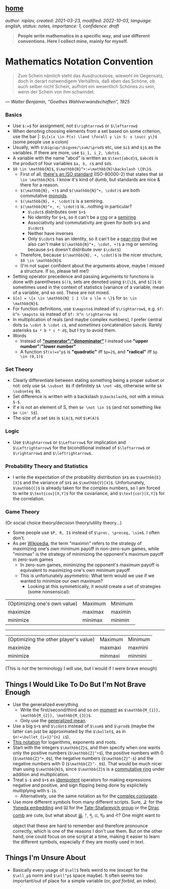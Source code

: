 [home](./index.md)
-------------------

*author: niplav, created: 2021-03-23, modified: 2022-10-03, language: english, status: notes, importance: 1, confidence: draft*

> __People write mathematics in a specific way, and use different
conventions. Here I collect mine, mainly for myself.__

Mathematics Notation Convention
================================

> Zum Schein nämlich steht das Ausdruckslose, wiewohl im Gegensatz,
doch in derart notwendigem Verhältnis, daß eben das Schöne, ob auch
selber nicht Schein, aufhört ein wesentlich Schönes zu sein, wenn der
Schein von ihm schwindet.

*— Walter Benjamin, “Goethes Wahlverwandschaften”, 1925*

### Basics

* Use `$:=$` for assignment, not `$\rightarrow$` or `$\leftarrow$`
* When denoting choosing elements from a set based on some criterion, use the bar |: `$\{x|x \in P(x) \land \forall y \in S: x \succ y\}$` (some people use a colon)
* Usually, with `$\bigcup/\bigvee/\sum/\prod$` etc, use `$i$` and `$j$` as the variables. If there are more, use `$i_1, i_2, \dots$`.
* A variable with the name "abcd" is written as `$\text{abcd}$`, `$abcd$` is the product of four variables `$a, b, c$` and `$d$`.
* `$0 \in \mathbb{N}$`, `$\mathbb{N}^+:=\mathbb{N}\backslash \{0\}$`.
	* First of all, [there's an ISO standard](https://en.wikipedia.org/Natural_number) (ISO-80000-2) that states that `$0 \in \mathbb{N}$`. I know it's kind of dumb, but standards are nice & there for a reason.
	* `$(\mathbb{N}, +)$` and `$(\mathbb{N}^+, \cdot)$` are both commutative [monoids](https://en.wikipedia.org/wiki/Monoid).
	* `$(\mathbb{N}, +, \cdot)$` is a semiring.
	* `$(\mathbb{N}^+, +, \cdot)$` is…nothing in particular?
		* `$\cdot$` distributes over `$+$`
		* No identity for `$+$`, so it can't be a [rng](https://en.wikipedia.org/wiki/Rng_\(algebra\)) or a [semiring](https://en.wikipedia.org/wiki/semiring)
		* Associativity and commutativity are given for both `$+$` and `$\cdot$`
		* Neither have inverses
		* Only `$\cdot$` has an identity, so it can't be a [near-ring](https://en.wikipedia.org/wiki/Near-ring) (but we also can't make `$(\mathbb{N}^+, \cdot, +)$` a rng or semiring because `$+$` doesn't distribute over `$\cdot$`)
	* Therefore, because `$(\mathbb{N}, +, \cdot)$` is the nicer structure, `$0 \in \mathbb{N}$`.
	* (I'm not super confident about the arguments above, maybe I missed a structure. If so, please tell me!)
* Setting operator precedence and passing arguments to functions is done with parentheses `$()$`, sets are denoted using `$\{\}$`, and `$[]$` is sometimes used in the context of statistics (variance of a variable, mean of a variable, and so on). These are not mixed.
* `$[n] = \{x \in \mathbb{N} | 1 \le x \le n \}$` for `$n \in \mathbb{N}$`.
* For function definitions, use `$\mapsto$` instead of `$\rightarrow$`, e.g. `$f: ℝ^n \mapsto ℝ$` instead of `$f: ℝ^n \rightarrow ℝ$`
* In multiplication of reals (and maybe complex numbers), I prefer central dots `$a \cdot b \cdot c$`, and *sometimes* concatenation `$abcd$`. Rarely asterisks `$a * b * c * d$`, but I try to avoid them.
* Words
	* Instead of [__"numerator"__/__"denominator"__](https://en.wikipedia.org/wiki/Fraction) I instead use __"upper number"__/__"lower number"__
	* A function `$f(x)=x^p$` is __"quadratic"__ iff `$p=2$`, and __"radical"__ iff `$p \in (0,1)$`

### Set Theory

* Clearly differentiate between stating something being a proper subset or not: only use `$A \subset B$` if definitely `$A \not =B$`, otherwise write `$A \subseteq B$`.
* Set difference is written with a backslash `$\backslash$`, not with a minus `$-$`.
* If e is not an element of S, then `$e \not \in S$` (and not something like `$e \in' S$`).
* The size of a set `$A$` is `$|A|$`, not `$\#(A)$`

### Logic

* Use `$\Rightarrow$` or `$\Leftarrow$` for implication and `$\Leftrightarrow$` for the biconditional instead of `$\leftarrow$` or `$\rightarrow$` and `$\leftrightarrow$`.

### Probability Theory and Statistics

* I write the expectation of the probability distribution `$X$` as `$\mathbb{E}[X]$` and the variance of `$X$` as `$\mathbb{V}[X]$`. Unfortunately, `$\mathbb{C}$` is already taken for the complex numbers, so I am forced to write `$\text{cov}[X,Y]$` for the covariance, and `$\text{cor}[X,Y]$` for the correlation.

### Game Theory

(Or social choice theory/decision theory/utility theory…)

* Some people use `$P, R, I$` instead of `$\prec, \preceq, \sim$`. I often don't.
* As per [Wikipedia](https://en.wikipedia.org/wiki/Minimax#Maximin), the term "maximin" refers to the strategy of maximizing one's own minimum payoff in non-zero-sum games, while "minimax" is the strategy of minimizing the opponent's maximum payoff in zero-sum games
	* In zero-sum games, minimizing the opponent's maximum payoff is equivalent to maximizing one's own minimum payoff
	* This is unfortunately asymmetric: What term would we use if we wanted to minimize our own maximum?
		* Looking at this symmetrically, it would create a set of strategies (some nonsensical):

<table>
<tbody>
	<tr>
		<td>(Optimizing one's own value)</td>
		<td>Maximum</td>
		<td>Minimum</td>
	</tr>
	<tr>
		<td>maximize</td>
		<td>maximax</td>
		<td>maximin</td>
	</tr>
	<tr>
		<td>minimize</td>
		<td>minimax</td>
		<td>minimin</td>
	</tr>
</tbody>
</table>

----

<table>
<tbody>
	<tr>
		<td>(Optimizing the other player's value)</td>
		<td>Maximum</td>
		<td>Minimum</td>
	</tr>
	<tr>
		<td>maximize</td>
		<td>maxmaxi</td>
		<td>maxmini</td>
	</tr>
	<tr>
		<td>minimize</td>
		<td>minmaxi</td>
		<td>minmini</td>
	</tr>
</tbody>
</table>

(This is *not* the terminology I will use, but I would if I were brave enough)

Things I Would Like To Do But I'm Not Brave Enough
---------------------------------------------------

* Use the generalized everything
	* Write the first/second/third and so on [moment](https://en.wikipedia.org/wiki/Moment_\(mathematics\)) as `$\mathbb{M_{1}}, \mathbb{M_{2}}, \mathbb{M_{3}}$`.
	* Only use the [generalized mean](https://en.wikipedia.org/wiki/Generalized_mean).
* Use a big `$+$` and `$\cdot$` instead of `$\sum$` and `$\prod$` (maybe the latter can just be approximated by the `$\bullet$`, as in `$n!=\bullet_{i=1}^{n} i$`).
* [This notation](https://www.youtube.com/watch?v=sULa9Lc4pck) for logarithms, exponents and roots.
* Start with the integers `$\mathbb{Z}$`, and then specify when one wants only the positive numbers (`$\mathbb{Z}^+$`), the positive numbers with 0 (`$\mathbb{Z}^+_0$`), the negative numbers (`$\mathbb{Z}^-$`) and the negative numbers with 0 (`$\mathbb{Z}^-_0$`). That would be much nicer than using `$\mathbb{N}$`, since `$\mathbb{Z}$` is a [commutative ring](https://en.wikipedia.org/commutative_ring) under addition and multiplication.
* Treat `$-$` and `$+$` as [idempotent](https://en.wikipedia.org/wiki/Idempotence) operators for making expressions negative and positive, and sign flipping being done by explicitely multiplying with `$-1$`.
	* Alternatively, use the same notation as for the [complex conjugate](https://en.wikipedia.org/wiki/Complex_conjugate).
* Use more different symbols from many different scripts. Sure, よ for the [Yoneda embedding](https://en.wikipedia.org/wiki/Yoneda_lemma) and Ш for the [Tate-Shafarevich group](https://en.wikipedia.org/wiki/Tate-Shafarevich_group) or the [Dirac comb](https://en.wikipedia.org/wiki/Dirac_comb) are cute, but what about இ, ᚠ, ཧ, ದ, 𖤶 and ᕚ? One might want to object that these are hard to remember and therefore pronounce correctly, which is one of the reasons I don't use them. But on the other hand, one could focus on one script at a time, making it easier to learn the different symbols, especially if they are mostly used in text.

Things I'm Unsure About
------------------------

* Basically every usage of `$\ell$` feels weird to me (except for the `$\ell_p$` norm and `$\ell^p$` space maybe). It often seems too important/out of place for a simple variable (or, *god forbid*, an index).
